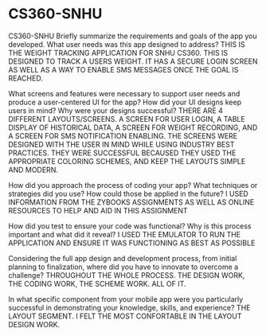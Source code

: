 # CS360-SNHU
CS360-SNHU
Briefly summarize the requirements and goals of the app you developed. What user needs was this app designed to address?
THIS IS THE WEIGHT TRACKING APPLICATION FOR SNHU CS360. THIS IS DESIGNED TO TRACK A USERS WEIGHT. IT HAS A SECURE LOGIN SCREEN AS WELL AS A WAY TO ENABLE SMS MESSAGES ONCE THE GOAL IS REACHED.

What screens and features were necessary to support user needs and produce a user-centered UI for the app? How did your UI designs keep users in mind? Why were your designs successful?
THERE ARE 4 DIFFERENT LAYOUTS/SCREENS. A SCREEN FOR USER LOGIN, A TABLE DISPLAY OF HISTORICAL DATA, A SCREEN FOR WEIGHT RECORDING, AND A SCREEN FOR SMS NOTIFICATION ENABLING. THE SCREENS WERE DESIGNED WITH THE USER IN MIND WHILE USING INDUSTRY BEST PRACTICES. THEY WERE SUCCESSFUL BECAUSED THEY USED THE APPROPRIATE COLORING SCHEMES, AND KEEP THE LAYOUTS SIMPLE AND MODERN.

How did you approach the process of coding your app? What techniques or strategies did you use? How could those be applied in the future?
I USED INFORMATION FROM THE ZYBOOKS ASSIGNMENTS AS WELL AS ONLINE RESOURCES TO HELP AND AID IN THIS ASSIGNMENT

How did you test to ensure your code was functional? Why is this process important and what did it reveal?
I USED THE EMULATOR TO RUN THE APPLICATION AND ENSURE IT WAS FUNCTIONING AS BEST AS POSSIBLE

Considering the full app design and development process, from initial planning to finalization, where did you have to innovate to overcome a challenge?
THROUGHOUT THE WHOLE PROCESS. THE DESIGN WORK, THE CODING WORK, THE SCHEME WORK. ALL OF IT.

In what specific component from your mobile app were you particularly successful in demonstrating your knowledge, skills, and experience?
THE LAYOUT SEGMENT. I FELT THE MOST CONFORTABLE IN THE LAYOUT DESIGN WORK.
